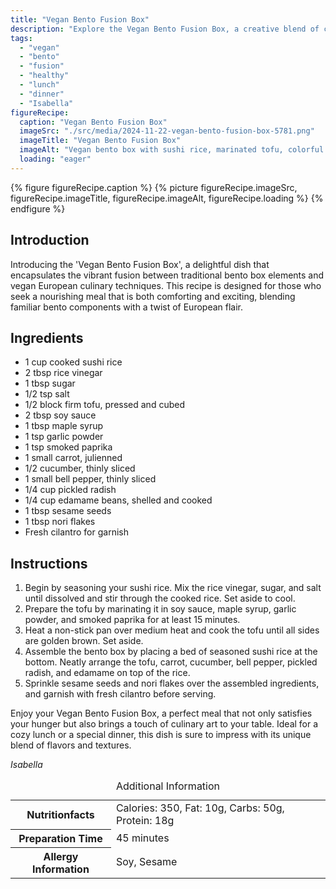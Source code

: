 ```yaml
---
title: "Vegan Bento Fusion Box"
description: "Explore the Vegan Bento Fusion Box, a creative blend of classic bento elements with a vegan European twist, perfect for a nutritious and satisfying meal."
tags:
  - "vegan"
  - "bento"
  - "fusion"
  - "healthy"
  - "lunch"
  - "dinner"
  - "Isabella"
figureRecipe: 
  caption: "Vegan Bento Fusion Box"
  imageSrc: "./src/media/2024-11-22-vegan-bento-fusion-box-5781.png"
  imageTitle: "Vegan Bento Fusion Box"
  imageAlt: "Vegan bento box with sushi rice, marinated tofu, colorful vegetables, pickled radish, edamame, garnished with sesame seeds, nori flakes, and cilantro on a simple table."
  loading: "eager"
---
```


{% figure figureRecipe.caption %}
{% picture figureRecipe.imageSrc, figureRecipe.imageTitle, figureRecipe.imageAlt, figureRecipe.loading %}
{% endfigure %}

## Introduction

Introducing the 'Vegan Bento Fusion Box', a delightful dish that encapsulates the vibrant fusion between traditional bento box elements and vegan European culinary techniques. This recipe is designed for those who seek a nourishing meal that is both comforting and exciting, blending familiar bento components with a twist of European flair.

## Ingredients

* 1 cup cooked sushi rice
* 2 tbsp rice vinegar
* 1 tbsp sugar
* 1/2 tsp salt
* 1/2 block firm tofu, pressed and cubed
* 2 tbsp soy sauce
* 1 tbsp maple syrup
* 1 tsp garlic powder
* 1 tsp smoked paprika
* 1 small carrot, julienned
* 1/2 cucumber, thinly sliced
* 1 small bell pepper, thinly sliced
* 1/4 cup pickled radish
* 1/4 cup edamame beans, shelled and cooked
* 1 tbsp sesame seeds
* 1 tbsp nori flakes
* Fresh cilantro for garnish

## Instructions

1. Begin by seasoning your sushi rice. Mix the rice vinegar, sugar, and salt until dissolved and stir through the cooked rice. Set aside to cool.
2. Prepare the tofu by marinating it in soy sauce, maple syrup, garlic powder, and smoked paprika for at least 15 minutes.
3. Heat a non-stick pan over medium heat and cook the tofu until all sides are golden brown. Set aside.
4. Assemble the bento box by placing a bed of seasoned sushi rice at the bottom. Neatly arrange the tofu, carrot, cucumber, bell pepper, pickled radish, and edamame on top of the rice.
5. Sprinkle sesame seeds and nori flakes over the assembled ingredients, and garnish with fresh cilantro before serving.

Enjoy your Vegan Bento Fusion Box, a perfect meal that not only satisfies your hunger but also brings a touch of culinary art to your table. Ideal for a cozy lunch or a special dinner, this dish is sure to impress with its unique blend of flavors and textures.

*Isabella*

<table><caption class='sr-only'>Additional Information</caption><tr><th>Nutritionfacts</th><td>Calories: 350, Fat: 10g, Carbs: 50g, Protein: 18g&nbsp;</td></tr><tr><th>Preparation Time</th><td>45 minutes&nbsp;</td></tr><tr><th>Allergy Information</th><td>Soy, Sesame&nbsp;</td></tr></table>

